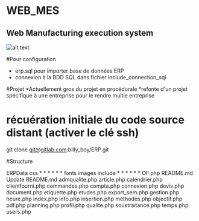 # WEB_MES
## Web Manufacturing execution system

![alt text](https://github.com/billyboy35/WEB_MES/blob/main/MES_VIEW_DEMO.PNG)

#Pour configuration
* erp.sql pour importer base de données ERP
* connexion à la BDD SQL dans fichier include_connection_sql

#Projet
*Actuellement gros du projet en procédurale
*refonte d'un projet spécifique à une entreprise pour le rendre multie entreprise

# récuération initiale du code source distant (activer le clé ssh)
git clone git@gitlab.com:billy_boy/ERP.git


#Structure

ERPData
css
*
*
*
*
*
*
fonts
images
include
*
*
*
*
*
*
OF.php
README.md
Update README.md
admqualite.php
article.php
calendrier.php
clientfourni.php
commandes.php
compta.php
connexion.php
devis.php
document.php
etiquette.php
etudes.php
export_sem.php
gestion.php
heure.php
index.php
info.php
insertion.php
methodes.php
objectif.php
pdf.php
planning.php
profil.php
qualite.php
soustraitance.php
temps.php
users.php
